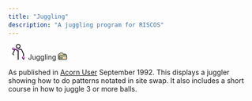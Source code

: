 ```yaml
---
title: "Juggling"
description: "A juggling program for RISCOS"
---
```


<img class="icon" src="../../icon/juggling.gif" alt="*" width="40" height="32" />Juggling <a href="../pub/riscos/"><img src="../../icon/dl0.gif" alt="[0]" width="18" height="14" /></a>

As published in <a href="http://www.acornuser.com/">Acorn User</a>
September 1992. This displays a juggler showing how to do patterns
notated in site swap. It also includes a short course in how to juggle
3 or more balls.
